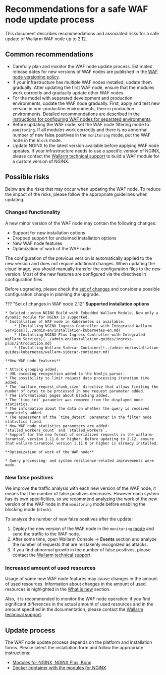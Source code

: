 # Recommendations for a safe WAF node update process

This document describes recommendations and associated risks for a safe update of Wallarm WAF node up to 2.12.

## Common recommendations

* Carefully plan and monitor the WAF node update process. Estimated release dates for new versions of WAF nodes are published in the [WAF node versioning policy](versioning-policy.md).
* If your infrastructure has multiple WAF nodes installed, update them gradually. After updating the first WAF node, ensure that the modules work correctly and gradually update other WAF nodes.
* For the model with separated development and production environments, update the WAF node gradually. First, apply and test new version in non-production environments, then in production environments. Detailed recommendations are described in the [instructions for configuring WAF nodes for separated environments](../admin-en/configuration-guides/waf-in-separated-environments/configure-waf-in-separated-environments.md#gradual-rollout-of-new-waf-changes).
* Before updating the WAF node, set the WAF node filtering mode to `monitoring`. If all modules work correctly and there is no abnormal number of new false positives in the `monitoring` mode, put the WAF node in the `block` mode.
* Update NGINX to the latest version available before applying WAF node updates. If your infrastructure needs to use a specific version of NGINX, please contact the [Wallarm technical support](mailto:support@wallarm.com) to build a WAF module for a custom version of NGINX.

## Possible risks

Below are the risks that may occur when updating the WAF node. To reduce the impact of the risks, please follow the appropriate guidelines when updating.

### Changed functionality

A new minor version of the WAF node may contain the following changes:

* Support for new installation options
* Dropped support for unclaimed installation options
* New WAF node features
* Optimization of work of the WAF node

The configuration of the previous version is automatically applied to the new version and does not require additional changes. When updating the cloud image, you should manually transfer the configuration files to the new version. Most of the new features are configured via the directives in configuration files.

Before upgrading, please check the [set of changes](what-is-new.md) and consider a possible configuration change in planning the upgrade.

??? "Set of changes in WAF node 2.12"
    **Supported installation options**

    * Deleted custom NGINX Build with Embedded Wallarm Module. Now only a dynamic module for NGINX is supported.
    * Installation of WAF node in Kubernetes is available:
        * [Installing NGINX Ingress Controller with Integrated Wallarm Services](../admin-en/installation-kubernetes-en.md)	
        * [Installing NGINX Plus Ingress Controller with Integrated Wallarm Services](../admin-en/installation-guides/ingress-plus/introduction.md)	
        * [Installing Wallarm Sidecar Container](../admin-en/installation-guides/kubernetes/wallarm-sidecar-container.md)

    **New WAF node features**

    * Attack grouping added.
    * URL encoding recognition added to the htmljs parser.
    * The possibility to limit request data processing iteration time added.
    * The `wallarm_request_chunk_size` directive that allows limiting the number of bytes to be processed in one request parameter added.
    * The informational pages about blocking added.
    * The `time_tnt` parameter was removed from the displayed node statistics.
    * The information about the data on whether the query is received completely added.
    * The assessment of the `time_detect` parameter in the filter node statistics fixed.
    * New WAF node statistics parameters are added: `stalled_workers_count` and `stalled_workers`.
    * Support for the new format of serialized requests in the wallarm-tarantool version 1.11.0 or higher. Before updating to 2.12, ensure that wallarm-tarantool version 1.11.0 or higher is already installed.

    **Optimization of work of the WAF node**

    * Query processing- and system resilience-related improvements were made.

### New false positives

We improve the traffic analysis with each new version of the WAF node, it means that the number of false positives decreases. However each system has its own specificities, so we recommend analyzing the work of the new version of the WAF node in the `monitoring` mode before enabling the blocking mode (`block`).

To analyze the number of new false positives after the update:

1. Deploy the new version of the WAF node in the `monitoring` [mode](../admin-en/configure-wallarm-mode.md) and send the traffic to the WAF node.
2. After some time, open Wallarm Console → **Events** section and analyze the number of requests that are mistakenly recognized as attacks.
3. If you find abnormal growth in the number of false positives, please contact the [Wallarm technical support](mailto:support@wallarm.com).

### Increased amount of used resources

Usage of some new WAF node features may cause changes in the amount of used resources. Information about changes in the amount of used resources is highlighted in the [What is new](what-is-new.md) section.

Also, it is recommended to monitor the WAF node operation: if you find significant differences in the actual amount of used resources and in the amount specified in the documentation, please contact the [Wallarm technical support](mailto:support@wallarm.com).

## Update process

The WAF node update process depends on the platform and installation forms. Please select the installation form and follow the appropriate instructions:

* [Modules for NGINX, NGINX Plus, Kong](nginx-modules.md)
* [Docker container with the modules for NGINX](docker-container.md)
